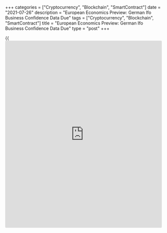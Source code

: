 +++
categories = ["Cryptocurrency", "Blockchain", "SmartContract"]
date = "2021-07-26"
description = "European Economics Preview: German Ifo Business Confidence Data Due"
tags = ["Cryptocurrency", "Blockchain", "SmartContract"]
title = "European Economics Preview: German Ifo Business Confidence Data Due"
type = "post"
+++

{{<iframe id="large-banner" src="https://www.bounty.group/#slide=1.0" width="100%" height="600" scrolling="no" style="border: 0px solid rgb(216, 221, 230); border-radius: 3px;">}}

Business confidence data from Germany is due on Monday, headlining a
light day for the European economic [news](https://www.letsplayfx.com/blog/forex-news-website/).

At 1.00 am ET, Statistics Finland publishes producer and import price
data for June.

At 3.00 am ET, producer prices from Spain and [business][1] sentiment
survey data from the Czech Republic are due.

In the meantime, manufacturing confidence survey results are due from
Turkey.

At 4.00 am ET, Germany's ifo Institute is scheduled to release business
confidence survey data for July. The business sentiment index is seen
rising to 102.1 in July from 101.8 in the previous month.

For comments and feedback [contact](https://www.playgroundfx.com/contact/): editorial@rtt[news](https://www.letsplayfx.com/blog/forex-news-website/).com

[Economic News][2]

 **What parts of the world are seeing the best (and worst) economic
performances lately? Click[here][3] to check out our [Econ Scorecard][3]
and find out! See up-to-the-moment [ranking](https://www.playgroundfx.com/blog/crypto-exchange-ranking/)s for the best and worst
performers in [GDP][4], [unemployment rate][5], [inflation][6] and much
more.**

   1. www.rtt[news](https://www.letsplayfx.com/blog/forex-news-website/).com/Content/Business.aspx
   2. www.rtt[news](https://www.letsplayfx.com/blog/forex-news-website/).com/Content/EconomicNews.aspx
   3. www.rtt[news](https://www.letsplayfx.com/blog/forex-news-website/).com/economic-scorecard/world-rank/industrial-production/highest-performance.aspx
   4. www.rtt[news](https://www.letsplayfx.com/blog/forex-news-website/).com/economic-scorecard/world-rank/GDP/highest-performance.aspx
   5. www.rtt[news](https://www.letsplayfx.com/blog/forex-news-website/).com/economic-scorecard/world-rank/unemployment-rate/lowest-performance.aspx
   6. www.rtt[news](https://www.letsplayfx.com/blog/forex-news-website/).com/economic-scorecard/world-rank/CPI/highest-performance.aspx